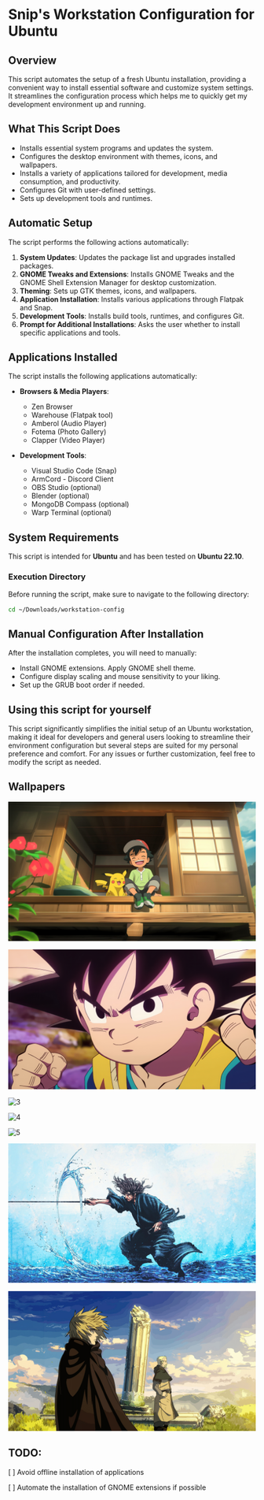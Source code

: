 # Snip's Workstation Configuration  for Ubuntu

## Overview

This script automates the setup of a fresh Ubuntu installation, providing a convenient way to install essential software and customize system settings. It streamlines the configuration process which helps me to quickly get my development environment up and running.

## What This Script Does

- Installs essential system programs and updates the system.
- Configures the desktop environment with themes, icons, and wallpapers.
- Installs a variety of applications tailored for development, media consumption, and productivity.
- Configures Git with user-defined settings.
- Sets up development tools and runtimes.

## Automatic Setup

The script performs the following actions automatically:

1. **System Updates**: Updates the package list and upgrades installed packages.
2. **GNOME Tweaks and Extensions**: Installs GNOME Tweaks and the GNOME Shell Extension Manager for desktop customization.
3. **Theming**: Sets up GTK themes, icons, and wallpapers.
4. **Application Installation**: Installs various applications through Flatpak and Snap.
5. **Development Tools**: Installs build tools, runtimes, and configures Git.
6. **Prompt for Additional Installations**: Asks the user whether to install specific applications and tools.

## Applications Installed

The script installs the following applications automatically:

- **Browsers & Media Players**:
  - Zen Browser
  - Warehouse (Flatpak tool)
  - Amberol (Audio Player)
  - Fotema (Photo Gallery)
  - Clapper (Video Player)
  
- **Development Tools**:
  - Visual Studio Code (Snap)
  - ArmCord - Discord Client
  - OBS Studio (optional)
  - Blender (optional)
  - MongoDB Compass (optional)
  - Warp Terminal (optional)

## System Requirements

This script is intended for **Ubuntu** and has been tested on **Ubuntu 22.10**. 

### Execution Directory

Before running the script, make sure to navigate to the following directory:

```bash
cd ~/Downloads/workstation-config
```

## Manual Configuration After Installation

After the installation completes, you will need to manually:

- Install GNOME extensions. Apply GNOME shell theme. 
- Configure display scaling and mouse sensitivity to your liking.
- Set up the GRUB boot order if needed.

## Using this script for yourself

This script significantly simplifies the initial setup of an Ubuntu workstation, making it ideal for developers and general users looking to streamline their environment configuration but several steps are suited for my personal preference and comfort. For any issues or further customization, feel free to modify the script as needed.

## Wallpapers

![1](wallpapers/1.jpg)

![2](wallpapers/2.jpg)

![3](wallpapers/3.jpg)

![4](wallpapers/4.jpg)

![5](wallpapers/5.jpg)

![6](wallpapers/6.jpg)

![7](wallpapers/7.jpg)

## TODO:
[ ] Avoid offline installation of applications 

[ ] Automate the installation of GNOME extensions if possible
